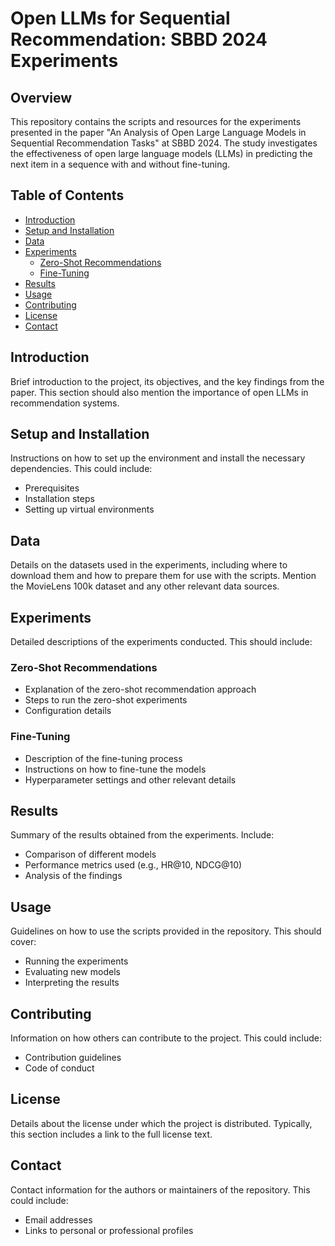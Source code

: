 # Open LLMs for Sequential Recommendation: SBBD 2024 Experiments

## Overview
This repository contains the scripts and resources for the experiments presented in the paper "An Analysis of Open Large Language Models in Sequential Recommendation Tasks" at SBBD 2024. The study investigates the effectiveness of open large language models (LLMs) in predicting the next item in a sequence with and without fine-tuning.

## Table of Contents
- [Introduction](#introduction)
- [Setup and Installation](#setup-and-installation)
- [Data](#data)
- [Experiments](#experiments)
  - [Zero-Shot Recommendations](#zero-shot-recommendations)
  - [Fine-Tuning](#fine-tuning)
- [Results](#results)
- [Usage](#usage)
- [Contributing](#contributing)
- [License](#license)
- [Contact](#contact)

## Introduction
Brief introduction to the project, its objectives, and the key findings from the paper. This section should also mention the importance of open LLMs in recommendation systems.

## Setup and Installation
Instructions on how to set up the environment and install the necessary dependencies. This could include:
- Prerequisites
- Installation steps
- Setting up virtual environments

## Data
Details on the datasets used in the experiments, including where to download them and how to prepare them for use with the scripts. Mention the MovieLens 100k dataset and any other relevant data sources.

## Experiments
Detailed descriptions of the experiments conducted. This should include:
### Zero-Shot Recommendations
- Explanation of the zero-shot recommendation approach
- Steps to run the zero-shot experiments
- Configuration details

### Fine-Tuning
- Description of the fine-tuning process
- Instructions on how to fine-tune the models
- Hyperparameter settings and other relevant details

## Results
Summary of the results obtained from the experiments. Include:
- Comparison of different models
- Performance metrics used (e.g., HR@10, NDCG@10)
- Analysis of the findings

## Usage
Guidelines on how to use the scripts provided in the repository. This should cover:
- Running the experiments
- Evaluating new models
- Interpreting the results

## Contributing
Information on how others can contribute to the project. This could include:
- Contribution guidelines
- Code of conduct

## License
Details about the license under which the project is distributed. Typically, this section includes a link to the full license text.

## Contact
Contact information for the authors or maintainers of the repository. This could include:
- Email addresses
- Links to personal or professional profiles
